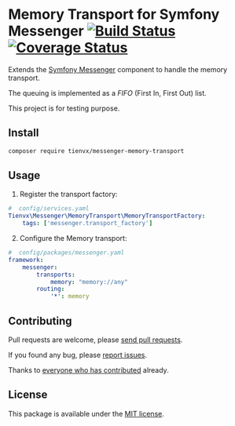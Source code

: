 # Memory Transport for Symfony Messenger [![Build Status][travis_badge]][travis_link] [![Coverage Status][coveralls_badge]][coveralls_link]

Extends the [Symfony Messenger](https://symfony.com/doc/master/components/messenger.html) component to
handle the memory transport.

The queuing is implemented as a *FIFO* (First In, First Out) list.

This project is for testing purpose.

## Install

```bash
composer require tienvx/messenger-memory-transport
```

## Usage

1. Register the transport factory:

```yaml
#  config/services.yaml
Tienvx\Messenger\MemoryTransport\MemoryTransportFactory:
    tags: ['messenger.transport_factory']
```

2. Configure the Memory transport:
```yaml
#  config/packages/messenger.yaml
framework:
    messenger:
        transports:
            memory: "memory://any"
        routing:
            '*': memory
```

## Contributing

Pull requests are welcome, please [send pull requests][pulls].

If you found any bug, please [report issues][issues].

Thanks to
[everyone who has contributed][contributors] already.

## License

This package is available under the [MIT license](LICENSE).

[travis_badge]: https://travis-ci.org/tienvx/messenger-memory-transport.svg?branch=master
[travis_link]: https://travis-ci.org/tienvx/messenger-memory-transport

[coveralls_badge]: https://coveralls.io/repos/tienvx/messenger-memory-transport/badge.svg?branch=master&service=github
[coveralls_link]: https://coveralls.io/github/tienvx/messenger-memory-transport?branch=master

[wiki]: https://github.com/tienvx/messenger-memory-transport/wiki
[contributors]: https://github.com/tienvx/messenger-memory-transport/graphs/contributors
[pulls]: https://github.com/tienvx/messenger-memory-transport/pulls
[issues]: https://github.com/tienvx/messenger-memory-transport/issues
